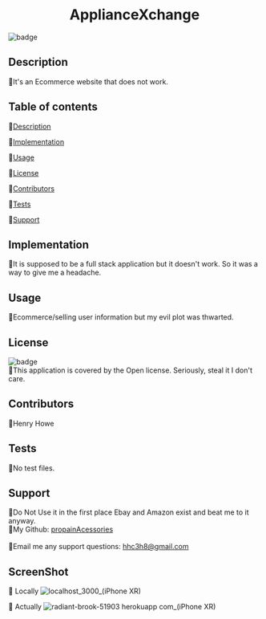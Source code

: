 
  <h1 align="center"> ApplianceXchange</h1>

  ![badge](https://img.shields.io/badge/license-Open-brightgreen)<br />

  ## Description
  🐔It's an Ecommerce website that does not work. 

  ## Table of contents
  🐔[Description](#description)

  🐔[Implementation](#implementation)

  🐔[Usage](#usage)

  🐔[License](#license)

  🐔[Contributors](#contributors)

  🐔[Tests](#tests)
  
  🐔[Support](#support)

  ## Implementation
  🐔It is supposed to be a full stack application but it doesn't work. So it was a way to give me a headache.

  ## Usage
  🐔Ecommerce/selling user information but my evil plot was thwarted.

  ## License
  ![badge](https://img.shields.io/badge/license-Open-brightgreen)
  <br/>
  🐔This application is covered by the Open license. Seriously, steal it I don't care.
  
  ## Contributors
  🐔Henry Howe

  ## Tests
  🐔No test files.

  ## Support
  🐔Do Not Use it in the first place Ebay and Amazon exist and beat me to it anyway.<br/>
  🐔My Github: [propainAcessories](https://github.com/undefined)<br/>
  <br/>
  🐔Email me any support questions: hhc3h8@gmail.com<br/>
  
  ## ScreenShot
  🐔 Locally
  ![localhost_3000_(iPhone XR)](https://user-images.githubusercontent.com/106399029/208524703-f99c379a-d032-49dd-9bfc-41e38caf4e6e.png)

  🐔 Actually
![radiant-brook-51903 herokuapp com_(iPhone XR)](https://user-images.githubusercontent.com/106399029/208524627-fdb42956-650c-4fe0-a4a6-5b532c4ca2e9.png)
